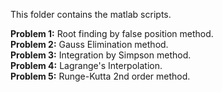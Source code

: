 This folder contains the matlab scripts.

**Problem 1:** Root finding by false position method. \
**Problem 2:** Gauss Elimination method. \
**Problem 3:** Integration by Simpson method. \
**Problem 4:** Lagrange's Interpolation. \
**Problem 5:** Runge-Kutta 2nd order method.
